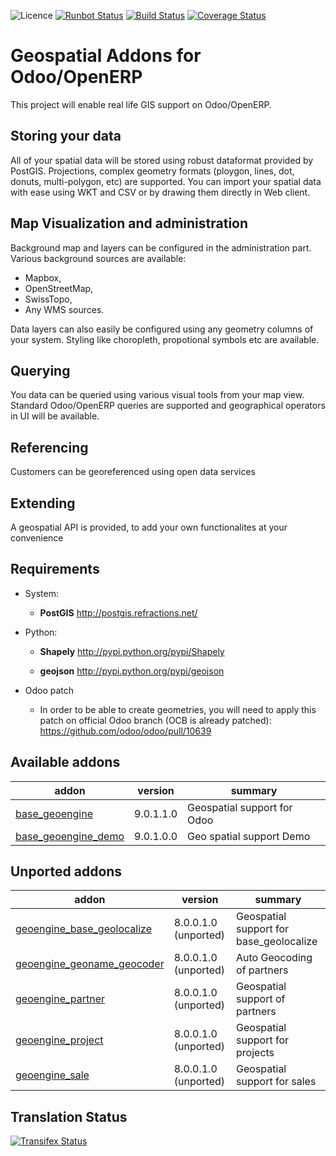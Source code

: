 ![Licence](https://img.shields.io/badge/licence-AGPL--3-blue.svg)
[![Runbot Status](https://runbot.odoo-community.org/runbot/badge/flat/115/9.0.svg)](https://runbot.odoo-community.org/runbot/repo/github-com-oca-geospatial-115)
[![Build Status](https://travis-ci.org/OCA/geospatial.svg?branch=9.0)](https://travis-ci.org/OCA/geospatial)
[![Coverage Status](https://coveralls.io/repos/OCA/geospatial/badge.png?branch=9.0)](https://coveralls.io/r/OCA/geospatial?branch=9.0)

Geospatial Addons for Odoo/OpenERP
==================================

This project will enable real life GIS support on Odoo/OpenERP.

Storing your data
-----------------

All of your spatial data will be stored using robust dataformat provided by PostGIS.
Projections, complex geometry formats (ploygon, lines, dot, donuts, multi-polygon, etc) are supported.
You can import your spatial data with ease using WKT and CSV or by drawing them directly in Web client.

Map Visualization and administration
------------------------------------

Background map and layers can be configured in the administration part.
Various background sources are available:

 - Mapbox,
 - OpenStreetMap,
 - SwissTopo,
 - Any WMS sources.

Data layers can also easily be configured using any geometry columns of your system.
Styling like choropleth, propotional symbols etc are available.

Querying
--------

You data can be queried using various visual tools from your map view.
Standard Odoo/OpenERP queries are supported and geographical operators in UI will be available.


Referencing
-----------

Customers can be georeferenced using open data services

Extending
---------

A geospatial API is provided, to add your own functionalites at your convenience


Requirements
------------

* System:
  *  **PostGIS** http://postgis.refractions.net/

* Python:
  *  **Shapely** http://pypi.python.org/pypi/Shapely

  *  **geojson** http://pypi.python.org/pypi/geojson

* Odoo patch

  * In order to be able to create geometries, you will need to apply this patch on official Odoo branch (OCB is already patched): https://github.com/odoo/odoo/pull/10639

[//]: # (addons)
Available addons
----------------
addon | version | summary
--- | --- | ---
[base_geoengine](base_geoengine/) | 9.0.1.1.0 | Geospatial support for Odoo
[base_geoengine_demo](base_geoengine_demo/) | 9.0.1.0.0 | Geo spatial support Demo

Unported addons
---------------
addon | version | summary
--- | --- | ---
[geoengine_base_geolocalize](geoengine_base_geolocalize/) | 8.0.0.1.0 (unported) | Geospatial support for base_geolocalize
[geoengine_geoname_geocoder](geoengine_geoname_geocoder/) | 8.0.0.1.0 (unported) | Auto Geocoding of partners
[geoengine_partner](geoengine_partner/) | 8.0.0.1.0 (unported) | Geospatial support of partners
[geoengine_project](geoengine_project/) | 8.0.0.1.0 (unported) | Geospatial support for projects
[geoengine_sale](geoengine_sale/) | 8.0.0.1.0 (unported) | Geospatial support for sales

[//]: # (end addons)

Translation Status
------------------
[![Transifex Status](https://www.transifex.com/projects/p/OCA-geospatial-9-0/chart/image_png)](https://www.transifex.com/projects/p/OCA-geospatial-9-0)
